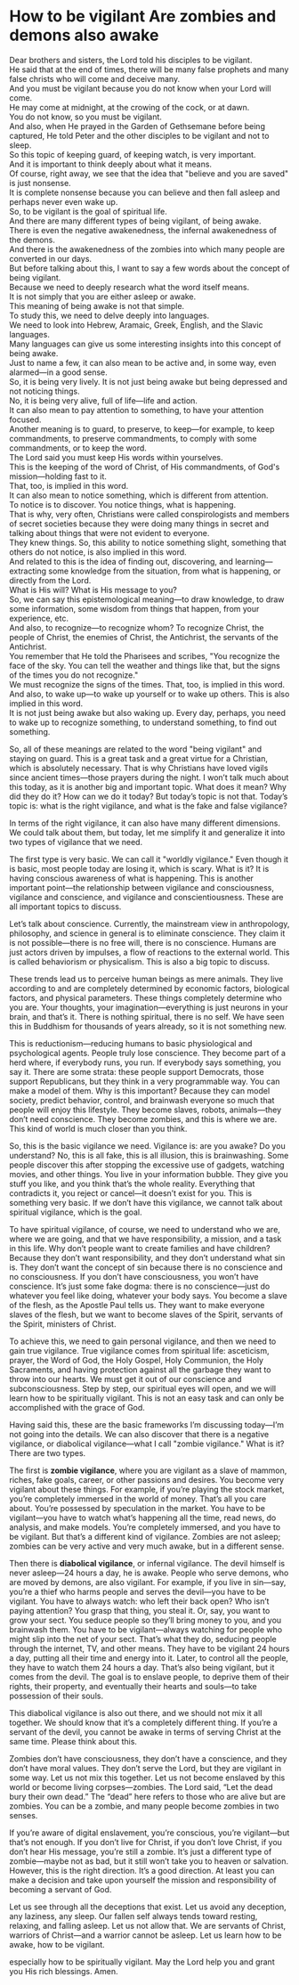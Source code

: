 # How to be vigilant Are zombies and demons also awake

Dear brothers and sisters, the Lord told his disciples to be vigilant.  
He said that at the end of times, there will be many false prophets and many false christs who will come and deceive many.  
And you must be vigilant because you do not know when your Lord will come.  
He may come at midnight, at the crowing of the cock, or at dawn.  
You do not know, so you must be vigilant.  
And also, when He prayed in the Garden of Gethsemane before being captured, He told Peter and the other disciples to be vigilant and not to sleep.  
So this topic of keeping guard, of keeping watch, is very important.  
And it is important to think deeply about what it means.  
Of course, right away, we see that the idea that "believe and you are saved" is just nonsense.  
It is complete nonsense because you can believe and then fall asleep and perhaps never even wake up.  
So, to be vigilant is the goal of spiritual life.  
And there are many different types of being vigilant, of being awake.  
There is even the negative awakenedness, the infernal awakenedness of the demons.  
And there is the awakenedness of the zombies into which many people are converted in our days.  
But before talking about this, I want to say a few words about the concept of being vigilant.  
Because we need to deeply research what the word itself means.  
It is not simply that you are either asleep or awake.  
This meaning of being awake is not that simple.  
To study this, we need to delve deeply into languages.  
We need to look into Hebrew, Aramaic, Greek, English, and the Slavic languages.  
Many languages can give us some interesting insights into this concept of being awake.  
Just to name a few, it can also mean to be active and, in some way, even alarmed—in a good sense.  
So, it is being very lively. It is not just being awake but being depressed and not noticing things.  
No, it is being very alive, full of life—life and action.  
It can also mean to pay attention to something, to have your attention focused.  
Another meaning is to guard, to preserve, to keep—for example, to keep commandments, to preserve commandments, to comply with some commandments, or to keep the word.  
The Lord said you must keep His words within yourselves.  
This is the keeping of the word of Christ, of His commandments, of God's mission—holding fast to it.  
That, too, is implied in this word.  
It can also mean to notice something, which is different from attention.  
To notice is to discover. You notice things, what is happening.  
That is why, very often, Christians were called conspirologists and members of secret societies because they were doing many things in secret and talking about things that were not evident to everyone.  
They knew things. So, this ability to notice something slight, something that others do not notice, is also implied in this word.  
And related to this is the idea of finding out, discovering, and learning—extracting some knowledge from the situation, from what is happening, or directly from the Lord.  
What is His will? What is His message to you?  
So, we can say this epistemological meaning—to draw knowledge, to draw some information, some wisdom from things that happen, from your experience, etc.  
And also, to recognize—to recognize whom? To recognize Christ, the people of Christ, the enemies of Christ, the Antichrist, the servants of the Antichrist.  
You remember that He told the Pharisees and scribes, "You recognize the face of the sky. You can tell the weather and things like that, but the signs of the times you do not recognize."  
We must recognize the signs of the times. That, too, is implied in this word.  
And also, to wake up—to wake up yourself or to wake up others. This is also implied in this word.  
It is not just being awake but also waking up. Every day, perhaps, you need to wake up to recognize something, to understand something, to find out something.

So, all of these meanings are related to the word "being vigilant" and staying on guard. This is a great task and a great virtue for a Christian, which is absolutely necessary. That is why Christians have loved vigils since ancient times—those prayers during the night. I won’t talk much about this today, as it is another big and important topic. What does it mean? Why did they do it? How can we do it today? But today’s topic is not that. Today’s topic is: what is the right vigilance, and what is the fake and false vigilance?  

In terms of the right vigilance, it can also have many different dimensions. We could talk about them, but today, let me simplify it and generalize it into two types of vigilance that we need.  

The first type is very basic. We can call it "worldly vigilance." Even though it is basic, most people today are losing it, which is scary. What is it? It is having conscious awareness of what is happening. This is another important point—the relationship between vigilance and consciousness, vigilance and conscience, and vigilance and conscientiousness. These are all important topics to discuss.  

Let’s talk about conscience. Currently, the mainstream view in anthropology, philosophy, and science in general is to eliminate conscience. They claim it is not possible—there is no free will, there is no conscience. Humans are just actors driven by impulses, a flow of reactions to the external world. This is called behaviorism or physicalism. This is also a big topic to discuss.  

These trends lead us to perceive human beings as mere animals. They live according to and are completely determined by economic factors, biological factors, and physical parameters. These things completely determine who you are. Your thoughts, your imagination—everything is just neurons in your brain, and that’s it. There is nothing spiritual, there is no self. We have seen this in Buddhism for thousands of years already, so it is not something new.

This is reductionism—reducing humans to basic physiological and psychological agents. People truly lose conscience. They become part of a herd where, if everybody runs, you run. If everybody says something, you say it. There are some strata: these people support Democrats, those support Republicans, but they think in a very programmable way. You can make a model of them. Why is this important? Because they can model society, predict behavior, control, and brainwash everyone so much that people will enjoy this lifestyle. They become slaves, robots, animals—they don’t need conscience. They become zombies, and this is where we are. This kind of world is much closer than you think.  

So, this is the basic vigilance we need. Vigilance is: are you awake? Do you understand? No, this is all fake, this is all illusion, this is brainwashing. Some people discover this after stopping the excessive use of gadgets, watching movies, and other things. You live in your information bubble. They give you stuff you like, and you think that’s the whole reality. Everything that contradicts it, you reject or cancel—it doesn’t exist for you. This is something very basic. If we don’t have this vigilance, we cannot talk about spiritual vigilance, which is the goal.  

To have spiritual vigilance, of course, we need to understand who we are, where we are going, and that we have responsibility, a mission, and a task in this life. Why don’t people want to create families and have children? Because they don’t want responsibility, and they don’t understand what sin is. They don’t want the concept of sin because there is no conscience and no consciousness. If you don’t have consciousness, you won’t have conscience. It’s just some fake dogma: there is no conscience—just do whatever you feel like doing, whatever your body says. You become a slave of the flesh, as the Apostle Paul tells us. They want to make everyone slaves of the flesh, but we want to become slaves of the Spirit, servants of the Spirit, ministers of Christ.  

To achieve this, we need to gain personal vigilance, and then we need to gain true vigilance. True vigilance comes from spiritual life: asceticism, prayer, the Word of God, the Holy Gospel, Holy Communion, the Holy Sacraments, and having protection against all the garbage they want to throw into our hearts. We must get it out of our conscience and subconsciousness. Step by step, our spiritual eyes will open, and we will learn how to be spiritually vigilant. This is not an easy task and can only be accomplished with the grace of God.

Having said this, these are the basic frameworks I’m discussing today—I’m not going into the details. We can also discover that there is a negative vigilance, or diabolical vigilance—what I call "zombie vigilance." What is it? There are two types.  

The first is **zombie vigilance**, where you are vigilant as a slave of mammon, riches, fake goals, career, or other passions and desires. You become very vigilant about these things. For example, if you’re playing the stock market, you’re completely immersed in the world of money. That’s all you care about. You’re possessed by speculation in the market. You have to be vigilant—you have to watch what’s happening all the time, read news, do analysis, and make models. You’re completely immersed, and you have to be vigilant. But that’s a different kind of vigilance. Zombies are not asleep; zombies can be very active and very much awake, but in a different sense.  

Then there is **diabolical vigilance**, or infernal vigilance. The devil himself is never asleep—24 hours a day, he is awake. People who serve demons, who are moved by demons, are also vigilant. For example, if you live in sin—say, you’re a thief who harms people and serves the devil—you have to be vigilant. You have to always watch: who left their back open? Who isn’t paying attention? You grasp that thing, you steal it. Or, say, you want to grow your sect. You seduce people so they’ll bring money to you, and you brainwash them. You have to be vigilant—always watching for people who might slip into the net of your sect. That’s what they do, seducing people through the internet, TV, and other means. They have to be vigilant 24 hours a day, putting all their time and energy into it. Later, to control all the people, they have to watch them 24 hours a day. That’s also being vigilant, but it comes from the devil. The goal is to enslave people, to deprive them of their rights, their property, and eventually their hearts and souls—to take possession of their souls.  

This diabolical vigilance is also out there, and we should not mix it all together. We should know that it’s a completely different thing. If you’re a servant of the devil, you cannot be awake in terms of serving Christ at the same time. Please think about this.  

Zombies don’t have consciousness, they don’t have a conscience, and they don’t have moral values. They don’t serve the Lord, but they are vigilant in some way. Let us not mix this together. Let us not become enslaved by this world or become living corpses—zombies. The Lord said, “Let the dead bury their own dead.” The “dead” here refers to those who are alive but are zombies. You can be a zombie, and many people become zombies in two senses.  

If you’re aware of digital enslavement, you’re conscious, you’re vigilant—but that’s not enough. If you don’t live for Christ, if you don’t love Christ, if you don’t hear His message, you’re still a zombie. It’s just a different type of zombie—maybe not as bad, but it still won’t take you to heaven or salvation. However, this is the right direction. It’s a good direction. At least you can make a decision and take upon yourself the mission and responsibility of becoming a servant of God.  

Let us see through all the deceptions that exist. Let us avoid any deception, any laziness, any sleep. Our fallen self always tends toward resting, relaxing, and falling asleep. Let us not allow that. We are servants of Christ, warriors of Christ—and a warrior cannot be asleep. Let us learn how to be awake, how to be vigilant.

especially how to be spiritually vigilant. May the Lord help you and grant you His rich blessings. Amen.

